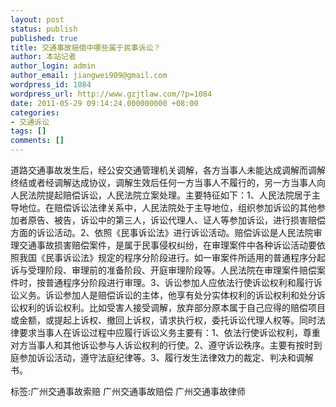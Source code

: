 ```yaml
---
layout: post
status: publish
published: true
title: 交通事故赔偿中哪些属于民事诉讼？
author: 本站记者
author_login: admin
author_email: jiangwei909@gmail.com
wordpress_id: 1084
wordpress_url: http://www.gzjtlaw.com/?p=1084
date: 2011-05-29 09:14:24.000000000 +08:00
categories:
- 交通诉讼
tags: []
comments: []
---
```

道路交通事故发生后，经公安交通管理机关调解，各方当事人未能达成调解而调解终结或者经调解达成协议，调解生效后任何一方当事人不履行的，另一方当事人向人民法院提起赔偿诉讼，人民法院立案处理。主要特征如下：1、人民法院居于主导地位。在赔偿诉讼法律关系中，人民法院处于主导地位，组织参加诉讼的其他参加者原告、被告，诉讼中的第三人，诉讼代理人、证人等参加诉讼，进行损害赔偿方面的诉讼活动。2、依照《民事诉讼法》进行诉讼活动。赔偿诉讼是人民法院审理交通事故损害赔偿案件，是属于民事侵权纠纷，在审理案件中各种诉讼活动要依照我国《民事诉讼法》规定的程序分阶段进行。如一审案件所适用的普通程序分起诉与受理阶段、审理前的准备阶段、开庭审理阶段等。人民法院在审理案件赔偿案件时，按普通程序分阶段进行审理。3、诉讼参加人应依法行使诉讼权利和履行诉讼义务。诉讼参加人是赔偿诉讼的主体，他享有处分实体权利的诉讼权利和处分诉讼权利的诉讼权利。比如受害人接受调解，放弃部分原本属于自己应得的赔偿项目或金额，或提起上诉权、撤回上诉权，请求执行权，委托诉讼代理人权等。同时法律要求当事人在诉讼过程中应履行诉讼义务主要有：1、依法行使诉讼权利，尊重 对方当事人和其他诉讼参与人诉讼权利的行使。2、遵守诉讼秩序。主要有按时到庭参加诉讼活动，遵守法庭纪律等。3、履行发生法律效力的裁定、判决和调解书。标签:广州交通事故索赔 广州交通事故赔偿 广州交通事故律师
